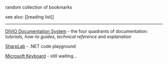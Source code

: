 random collection of bookmarks

see also: [[reading list]]

---

[DIVIO Documentation System](https://documentation.divio.com/) - the four quadrants of documentation: _tutorials_, _how-to guides_, _technical reference_ and _explanation_

[SharpLab](https://sharplab.io/) - .NET code playground

[Microsoft Keyboard](https://www.incase.com/pages/incase-designed-by-microsoft) - still waiting...
